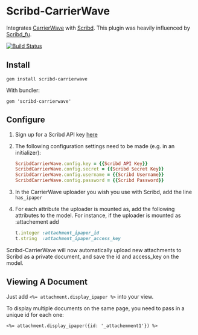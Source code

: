 Scribd-CarrierWave
==================

Integrates [CarrierWave](https://github.com/jnicklas/carrierwave) with [Scribd](http://scribd.com/). This plugin was heavily influenced by [Scribd_fu](https://github.com/ProtectedMethod/scribd_fu).

[![Build Status](https://secure.travis-ci.org/aubreyrhodes/scribd-carrierwave.png)](http://travis-ci.org/aubreyrhodes/scribd-carrierwave.png)

Install
-------

````gem install scribd-carrierwave````

With bundler:

````gem 'scribd-carrierwave'````

Configure
---------
1. Sign up for a Scribd API key [here](http://www.scribd.com/developers/signup_api)

2. The following configuration settings need to be made (e.g. in an initializer):

    ```ruby
    ScribdCarrierWave.config.key = {{Scribd API Key}}
    ScribdCarrierWave.config.secret = {{Scribd Secret Key}}
    ScribdCarrierWave.config.username = {{Scribd Username}}
    ScribdCarrierWave.config.password = {{Scribd Password}}
    ```
3. In the CarrierWave uploader you wish you use with Scribd, add the line ````has_ipaper````
4. For each attribute the uploader is mounted as, add the following attributes to the model. For instance, if the uploader is mounted as :attachement add
    
    ```ruby
    t.integer :attachment_ipaper_id
    t.string  :attachment_ipaper_access_key
    ````
    
Scribd-CarrierWave will now automatically upload new attachments to Scribd as a private document, and save the id and access_key on the model.

Viewing A Document
------------------
Just add ````<%= attachment.display_ipaper %>```` into your view.

To display multiple documents on the same page, you need to pass in a unique id for each one:

````<%= attachment.display_ipaper({id: '_attachemment1'}) %>````